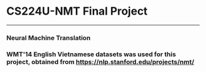 # CS224U-NMT Final Project
-------------------------------------------------------------------------------------
### Neural Machine Translation
### WMT'14 English Vietnamese datasets was used for this project, obtained from https://nlp.stanford.edu/projects/nmt/
